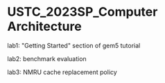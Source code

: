 # USTC_2023SP_Computer Architecture

lab1: "Getting Started" section of gem5 tutorial

lab2: benchmark evaluation

lab3: NMRU cache replacement policy
